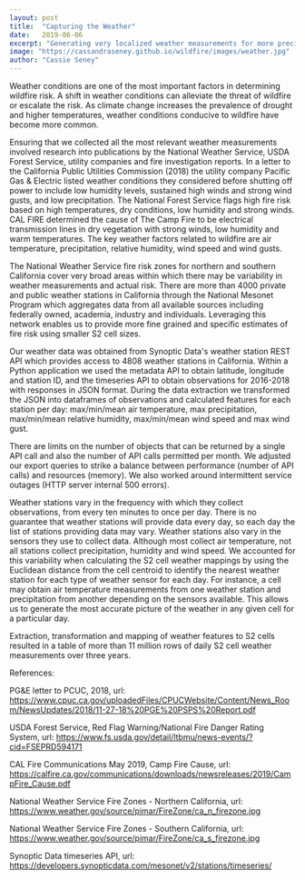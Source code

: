 ```yaml
---
layout: post
title:  "Capturing the Weather"
date:   2019-06-06
excerpt: "Generating very localized weather measurements for more precise wildfire risk estimates."
image: "https://cassandraseney.github.io/wildfire/images/weather.jpg"
author: "Cassie Seney"
---
```


Weather conditions are one of the most important factors in determining wildfire risk. A shift in weather conditions can alleviate the threat of wildfire or escalate the risk. As climate change increases the prevalence of drought and higher temperatures, weather conditions conducive to wildfire have become more common.

Ensuring that we collected all the most relevant weather measurements involved research into publications by the National Weather Service, USDA Forest Service, utility companies and fire investigation reports. In a letter to the California Public Utilities Commission (2018) the utility company Pacific Gas & Electric listed weather conditions they considered before shutting off power to include low humidity levels, sustained high winds and strong wind gusts, and low precipitation. The National Forest Service flags high fire risk based on high temperatures, dry conditions, low humidity and strong winds. CAL FIRE determined the cause of The Camp Fire to be electrical transmission lines in dry vegetation with strong winds, low humidity and warm temperatures. The key weather factors related to wildfire are air temperature, precipitation, relative humidity, wind speed and wind gusts.

The National Weather Service fire risk zones for northern and southern California cover very broad areas within which there may be variability in weather measurements and actual risk. There are more than 4000 private and public weather stations in California through the National Mesonet Program which aggregates data from all available sources including federally owned, academia, industry and individuals. Leveraging this network enables us to provide more fine grained and specific estimates of fire risk using smaller S2 cell sizes.

Our weather data was obtained from Synoptic Data's weather station REST API which provides access to 4808 weather stations in California. Within a Python application we used the metadata API to obtain latitude, longitude and station ID, and the timeseries API to obtain observations for 2016-2018 with responses in JSON format. During the data extraction we transformed the JSON into dataframes of observations and calculated features for each station per day: max/min/mean air temperature, max precipitation, max/min/mean relative humidity, max/min/mean wind speed and max wind gust.

There are limits on the number of objects that can be returned by a single API call and also the number of API calls permitted per month.  We adjusted our export queries to strike a balance between performance (number of API calls) and resources (memory). We also worked around intermittent service outages (HTTP server internal 500 errors).
 
Weather stations vary in the frequency with which they collect observations, from every ten minutes to once per day. There is no guarantee that weather stations will provide data every day, so each day the list of stations providing data may vary. Weather stations also vary in the sensors they use to collect data. Although most collect air temperature, not all stations collect precipitation, humidity and wind speed. We accounted for this variability when calculating the S2 cell weather mappings by using the Euclidean distance from the cell centroid to identify the nearest weather station for each type of weather sensor for each day. For instance, a cell may obtain air temperature measurements from one weather station and precipitation from another depending on the sensors available. This allows us to generate the most accurate picture of the weather in any given cell for a particular day.

Extraction, transformation and mapping of weather features to S2 cells resulted in a table of more than 11 million rows of daily S2 cell weather measurements over three years.


References:

PG&E letter to PCUC, 2018, url: https://www.cpuc.ca.gov/uploadedFiles/CPUCWebsite/Content/News_Room/NewsUpdates/2018/11-27-18%20PGE%20PSPS%20Report.pdf

USDA Forest Service, Red Flag Warning/National Fire Danger Rating System, url: https://www.fs.usda.gov/detail/ltbmu/news-events/?cid=FSEPRD594171

CAL Fire Communications May 2019, Camp Fire Cause, url: https://calfire.ca.gov/communications/downloads/newsreleases/2019/CampFire_Cause.pdf

National Weather Service Fire Zones - Northern California, url: https://www.weather.gov/source/pimar/FireZone/ca_n_firezone.jpg

National Weather Service Fire Zones - Southern California, url: https://www.weather.gov/source/pimar/FireZone/ca_s_firezone.jpg

Synoptic Data timeseries API, url: https://developers.synopticdata.com/mesonet/v2/stations/timeseries/

